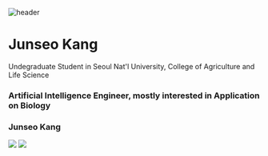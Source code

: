 ![header](https://capsule-render.vercel.app/api?type=wave&color=auto&height=300&section=header&text=capsule%20render&fontSize=90)

# Junseo Kang
Undegraduate Student in Seoul Nat'l University, College of Agriculture and Life Science

### Artificial Intelligence Engineer, mostly interested in Application on Biology

### Junseo Kang
<a href="https://github.com/invalidid56"><img src="https://img.shields.io/badge/Github-Black?style=flat-square&logo=Github&logoColor=balck"/></a> 
<a href="https://www.instagram.com/junseokangofficial/"><img src="https://img.shields.io/badge/Instagram-3DDC84?style=flat-square&logo=Instagram&logoColor=white"/></a>
